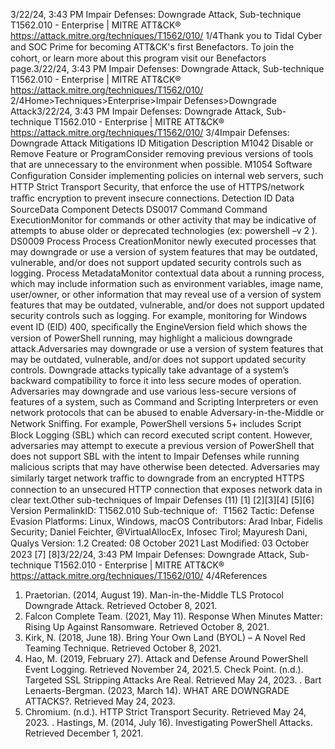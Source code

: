 3/22/24, 3:43 PM Impair Defenses: Downgrade Attack, Sub-technique T1562.010 - Enterprise | MITRE ATT&CK®
https://attack.mitre.org/techniques/T1562/010/ 1/4Thank you to Tidal Cyber and SOC Prime for becoming ATT&CK's ﬁrst Benefactors. To join the cohort, or learn more about this program visit our
Benefactors page.3/22/24, 3:43 PM Impair Defenses: Downgrade Attack, Sub-technique T1562.010 - Enterprise | MITRE ATT&CK®
https://attack.mitre.org/techniques/T1562/010/ 2/4Home>Techniques>Enterprise>Impair Defenses>Downgrade Attack3/22/24, 3:43 PM Impair Defenses: Downgrade Attack, Sub-technique T1562.010 - Enterprise | MITRE ATT&CK®
https://attack.mitre.org/techniques/T1562/010/ 3/4Impair Defenses: Downgrade Attack
Mitigations
ID Mitigation Description
M1042 Disable or Remove
Feature or ProgramConsider removing previous versions of tools that are unnecessary to the environment when
possible.
M1054 Software Conﬁguration Consider implementing policies on internal web servers, such HTTP Strict Transport Security, that
enforce the use of HTTPS/network traﬃc encryption to prevent insecure connections.
Detection
ID Data SourceData Component Detects
DS0017 Command Command
ExecutionMonitor for commands or other activity that may be indicative of attempts to abuse older or
deprecated technologies (ex: powershell –v 2 ).
DS0009 Process Process
CreationMonitor newly executed processes that may downgrade or use a version of system features
that may be outdated, vulnerable, and/or does not support updated security controls such as
logging.
Process
MetadataMonitor contextual data about a running process, which may include information such as
environment variables, image name, user/owner, or other information that may reveal use of a
version of system features that may be outdated, vulnerable, and/or does not support updated
security controls such as logging. For example, monitoring for Windows event ID (EID) 400,
speciﬁcally the EngineVersion ﬁeld which shows the version of PowerShell running, may
highlight a malicious downgrade attack.Adversaries may downgrade or use a version of system features that may be outdated, vulnerable, and/or does not support updated security
controls. Downgrade attacks typically take advantage of a system’s backward compatibility to force it into less secure modes of operation.
Adversaries may downgrade and use various less-secure versions of features of a system, such as Command and Scripting Interpreters or
even network protocols that can be abused to enable Adversary-in-the-Middle or Network Sniﬃng. For example, PowerShell versions 5+
includes Script Block Logging (SBL) which can record executed script content. However, adversaries may attempt to execute a previous
version of PowerShell that does not support SBL with the intent to Impair Defenses while running malicious scripts that may have otherwise
been detected.
Adversaries may similarly target network traﬃc to downgrade from an encrypted HTTPS connection to an unsecured HTTP connection that
exposes network data in clear text.Other sub-techniques of Impair Defenses (11)
[1]
[2][3][4]
[5][6]
Version PermalinkID: T1562.010
Sub-technique of:  T1562
 
Tactic: Defense Evasion
 
Platforms: Linux, Windows, macOS
Contributors: Arad Inbar, Fidelis Security; Daniel Feichter, @VirtualAllocEx, Infosec Tirol; Mayuresh Dani, Qualys
Version: 1.2
Created: 08 October 2021
Last Modiﬁed: 03 October 2023
[7]
[8]3/22/24, 3:43 PM Impair Defenses: Downgrade Attack, Sub-technique T1562.010 - Enterprise | MITRE ATT&CK®
https://attack.mitre.org/techniques/T1562/010/ 4/4References
1. Praetorian. (2014, August 19). Man-in-the-Middle TLS Protocol
Downgrade Attack. Retrieved October 8, 2021.
2. Falcon Complete Team. (2021, May 11). Response When
Minutes Matter: Rising Up Against Ransomware. Retrieved
October 8, 2021.
3. Kirk, N. (2018, June 18). Bring Your Own Land (BYOL) – A
Novel Red Teaming Technique. Retrieved October 8, 2021.
4. Hao, M. (2019, February 27). Attack and Defense Around
PowerShell Event Logging. Retrieved November 24, 2021.5. Check Point. (n.d.). Targeted SSL Stripping Attacks Are Real.
Retrieved May 24, 2023.
 . Bart Lenaerts-Bergman. (2023, March 14). WHAT ARE
DOWNGRADE ATTACKS?. Retrieved May 24, 2023.
7. Chromium. (n.d.). HTTP Strict Transport Security. Retrieved
May 24, 2023.
 . Hastings, M. (2014, July 16). Investigating PowerShell
Attacks. Retrieved December 1, 2021.